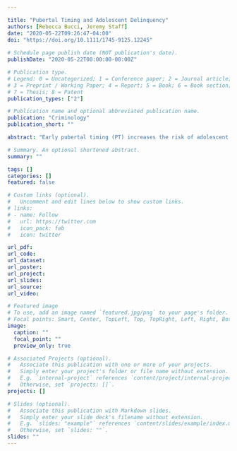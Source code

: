 ```yaml
---

title: "Pubertal Timing and Adolescent Delinquency"
authors: [Rebecca Bucci, Jeremy Staff]
date: "2020-05-22T09:26:47-04:00"
doi: "https://doi.org/10.1111/1745-9125.12245"
 
# Schedule page publish date (NOT publication's date).
publishDate: "2020-05-22T00:00:00-00:00Z"

# Publication type.
# Legend: 0 = Uncategorized; 1 = Conference paper; 2 = Journal article;
# 3 = Preprint / Working Paper; 4 = Report; 5 = Book; 6 = Book section;
# 7 = Thesis; 8 = Patent
publication_types: ["2"]

# Publication name and optional abbreviated publication name.
publication: "Criminology"
publication_short: ""

abstract: "Early pubertal timing (PT) increases the risk of adolescent delinquency, whereas late development reduces this risk; however, the mechanisms explaining PT effects on delinquency remain elusive. Theoretically, the PT–delinquency relationship is as a result of changes in parental supervision, peer affiliations, and body‐image perceptions or is a spurious reflection of early life risk factors. Using intergenerational data from the Millennium Cohort Study, a prospective sample of children followed from infancy to age 14 years in the United Kingdom (N  = 11,556 parent–child pairs), we find that for both boys and girls, early PT is associated with heightened risks of delinquency, relative to on‐time puberty, whereas late PT is associated with lower risks, even after controlling for a large share of childhood confounders. Mediation test results indicate that changes in parental supervision, peer affiliations, and body‐image perceptions from ages 11 to 14 partly account for associations between off‐time PT and delinquency. Our findings are most consistent with criminological theories in which the psychosocial, familial, and peer group changes that accompany off‐time pubertal development are emphasized. Changes in peer substance use, in particular, were the primary explanatory factor for the relationships between early and late PT and delinquency, for both boys and girls."

# Summary. An optional shortened abstract.
summary: ""

tags: []
categories: []
featured: false

# Custom links (optional).
#   Uncomment and edit lines below to show custom links.
# links:
# - name: Follow
#   url: https://twitter.com
#   icon_pack: fab
#   icon: twitter

url_pdf:
url_code:
url_dataset:
url_poster:
url_project:
url_slides:
url_source:
url_video:

# Featured image
# To use, add an image named `featured.jpg/png` to your page's folder. 
# Focal points: Smart, Center, TopLeft, Top, TopRight, Left, Right, BottomLeft, Bottom, BottomRight.
image:
  caption: ""
  focal_point: ""
  preview_only: true

# Associated Projects (optional).
#   Associate this publication with one or more of your projects.
#   Simply enter your project's folder or file name without extension.
#   E.g. `internal-project` references `content/project/internal-project/index.md`.
#   Otherwise, set `projects: []`.
projects: []

# Slides (optional).
#   Associate this publication with Markdown slides.
#   Simply enter your slide deck's filename without extension.
#   E.g. `slides: "example"` references `content/slides/example/index.md`.
#   Otherwise, set `slides: ""`.
slides: ""
---
```

